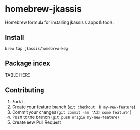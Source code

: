 # homebrew-jkassis

Homebrew formula for installing jkassis's apps & tools.

## Install

```
brew tap jkassis/homebrew-keg
```

## Package index

<!-- project_table_start -->
TABLE HERE
<!-- project_table_end -->

## Contributing

1. Fork it
2. Create your feature branch (`git checkout -b my-new-feature`)
3. Commit your changes (`git commit -am 'Add some feature'`)
4. Push to the branch (`git push origin my-new-feature`)
5. Create new Pull Request


